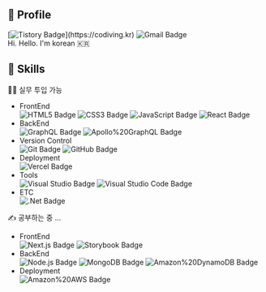 ## 👋 Profile

[![Tistory Badge](http://img.shields.io/badge/Tistory-83c997?style=flat&logo=Bloglovin&link="https://codiving.kr")](https://codiving.kr) ![Gmail Badge](http://img.shields.io/badge/codivingmoon@gmail.com-EA4335?style=flat&logo=Gmail&logoColor=white)  
Hi. Hello. I'm korean 🇰🇷

## 💪 Skills

🧑‍💻 실무 투입 가능

- FrontEnd  
  ![HTML5 Badge](http://img.shields.io/badge/HTML5-E34F26?style=flat&logo=HTML5&logoColor=white) ![CSS3 Badge](http://img.shields.io/badge/CSS3-1572B6?style=flat&logo=CSS3) ![JavaScript Badge](http://img.shields.io/badge/JavaScript-F7DF1E?style=flat&logo=JavaScript&logoColor=white) ![React Badge](http://img.shields.io/badge/React-blue?style=flat&logo=React)
- BackEnd  
  ![GraphQL Badge](http://img.shields.io/badge/GraphQL-E10098?style=flat&logo=GraphQL) ![Apollo%20GraphQL Badge](http://img.shields.io/badge/Apollo%20GraphQL-311C87?style=flat&logo=Apollo%20GraphQL)
- Version Control  
  ![Git Badge](http://img.shields.io/badge/Git-F05032?style=flat&logo=Git&logoColor=white) ![GitHub Badge](http://img.shields.io/badge/GitHub-181717?style=flat&logo=GitHub)
- Deployment  
  ![Vercel Badge](http://img.shields.io/badge/Vercel-000000?style=flat&logo=Vercel)
- Tools  
  ![Visual Studio Badge](http://img.shields.io/badge/Visual%20Studio-5C2D91?style=flat&logo=Visual%20Studio) ![Visual Studio Code Badge](http://img.shields.io/badge/Visual%20Studio%20Code-007ACC?style=flat&logo=Visual%20Studio%20Code)
- ETC  
   ![.Net Badge](<http://img.shields.io/badge/.Net(CSharp)-512BD4?style=flat&logo=.Net>)

✍ 공부하는 중 ...

- FrontEnd  
  ![Next.js Badge](http://img.shields.io/badge/Next.js-000000?style=flat&logo=Next.js) ![Storybook Badge](http://img.shields.io/badge/Storybook-pink?style=flat&logo=Storybook)
- BackEnd  
  ![Node.js Badge](http://img.shields.io/badge/Node.js-339933?style=flat&logo=Node.js&logoColor=white) ![MongoDB Badge](http://img.shields.io/badge/MongoDB-47A248?style=flat&logo=MongoDB&logoColor=white) ![Amazon%20DynamoDB Badge](http://img.shields.io/badge/Amazon%20DynamoDB-4053D6?style=flat&logo=Amazon%20DynamoDB)
- Deployment  
  ![Amazon%20AWS Badge](http://img.shields.io/badge/Amazon%20AWS-232F3E?style=flat&logo=Amazon%20AWS)
